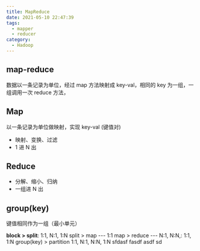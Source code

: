 ```yaml
---
title: MapReduce
date: 2021-05-10 22:47:39
tags:
  - mapper
  - reducer
category:
  - Hadoop
---
```


## map-reduce

数据以一条记录为单位，经过 map 方法映射成 key-val，相同的 key 为一组，一组调用一次 reduce 方法，

## Map

以一条记录为单位做映射，实现 key-val (键值对)

- 映射、变换、过滤
- 1 进 N 出

## Reduce

- 分解、缩小、归纳
- 一组进 N 出

## group(key)

键值相同作为一组（最小单元）

**block > split**: 1:1, N:1, 1:N
split > map --- 1:1
map > reduce --- N:1, N:N,: 1:1, 1:N
group(key) > partition 1:1, N:1, N:N, 1:N
sfdasf fasdf asdf sd
